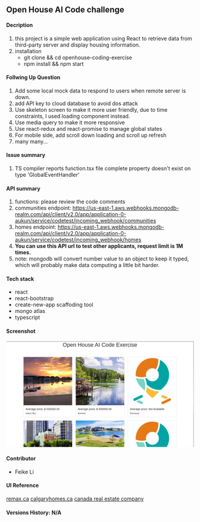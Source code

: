 ## Open House AI Code challenge

#### Decription

1. this project is a simple web application using React to retrieve data from third-party server and display housing information.
2. installation
   - git clone && cd openhouse-coding-exercise
   - npm install && npm start

#### Follwing Up Question

1. Add some local mock data to respond to users when remote server is down.
2. add API key to cloud database to avoid dos attack
3. Use skeleton screen to make it more user friendly, due to time constraints, I used loading component instead.
4. Use media query to make it more responsive
5. Use react-redux and react-promise to manage global states
6. For mobile side, add scroll down loading and scroll up refresh
7. many many...

#### Issue summary

1. TS compiler reports function.tsx file complete property doesn't exist on type 'GlobalEventHandler'

#### API summary

1. functions: please review the code comments
2. communities endpoint: https://us-east-1.aws.webhooks.mongodb-realm.com/api/client/v2.0/app/application-0-aukun/service/codetest/incoming_webhook/communities
3. homes endpoint: https://us-east-1.aws.webhooks.mongodb-realm.com/api/client/v2.0/app/application-0-aukun/service/codetest/incoming_webhook/homes
4. **You can use this API url to test other applicants, request limit is 1M times.**
5. note: mongodb will convert number value to an object to keep it typed, which will probably make data computing a little bit harder.

#### Tech stack

- react
- react-bootstrap
- create-new-app scaffoding tool
- mongo atlas
- typescript

#### Screenshot
![final product](./public/test.png)

#### Contributor

- Feike Li

#### UI Reference

[remax.ca](https://www.remax.ca/ab/calgary-real-estate?v=1)
[calgaryhomes.ca](https://calgaryhomes.ca/city-centre-calgary-real-estate.php)
[canada real estate company](https://www.royallepage.ca/en/ab/calgary/properties/)

#### Versions History: N/A

